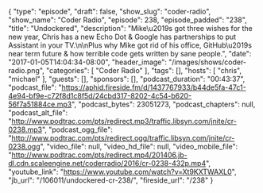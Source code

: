 {
  "type": "episode",
  "draft": false,
  "show_slug": "coder-radio",
  "show_name": "Coder Radio",
  "episode": 238,
  "episode_padded": "238",
  "title": "Undockered",
  "description": "Mike\u2019s got three wishes for the new year, Chris has a new Echo Dot & Google has partnerships to put Assistant in your TV.\n\nPlus why Mike got rid of his office, GitHub\u2019s near term future & how terrible code gets written by sane people.",
  "date": "2017-01-05T14:04:34-08:00",
  "header_image": "/images/shows/coder-radio.png",
  "categories": [
    "Coder Radio"
  ],
  "tags": [],
  "hosts": [
    "chris",
    "michael"
  ],
  "guests": [],
  "sponsors": [],
  "podcast_duration": "00:43:37",
  "podcast_file": "https://aphid.fireside.fm/d/1437767933/b44de5fa-47c1-4e94-bf9e-c72f8d1c8f5d/24cbd317-8202-4c54-b620-56f7a51884ce.mp3",
  "podcast_bytes": 23051273,
  "podcast_chapters": null,
  "podcast_alt_file": "http://www.podtrac.com/pts/redirect.mp3/traffic.libsyn.com/jnite/cr-0238.mp3",
  "podcast_ogg_file": "http://www.podtrac.com/pts/redirect.ogg/traffic.libsyn.com/jnite/cr-0238.ogg",
  "video_file": null,
  "video_hd_file": null,
  "video_mobile_file": "http://www.podtrac.com/pts/redirect.mp4/201406.jb-dl.cdn.scaleengine.net/coderradio/2016/cr-0238-432p.mp4",
  "youtube_link": "https://www.youtube.com/watch?v=Xt9KXTWAXL0",
  "jb_url": "/106011/undockered-cr-238/",
  "fireside_url": "/238"
}

